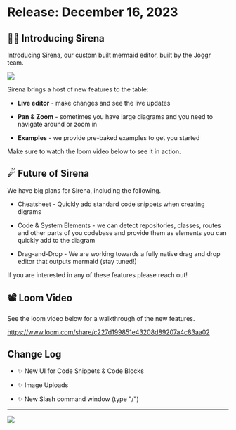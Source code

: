 <!--@@joggrdoc@@-->
<!-- @joggr:version(v1):end -->
<!-- @joggr:warning:start -->
<!-- 
  _   _   _    __        __     _      ____    _   _   ___   _   _    ____     _   _   _ 
 | | | | | |   \ \      / /    / \    |  _ \  | \ | | |_ _| | \ | |  / ___|   | | | | | |
 | | | | | |    \ \ /\ / /    / _ \   | |_) | |  \| |  | |  |  \| | | |  _    | | | | | |
 |_| |_| |_|     \ V  V /    / ___ \  |  _ <  | |\  |  | |  | |\  | | |_| |   |_| |_| |_|
 (_) (_) (_)      \_/\_/    /_/   \_\ |_| \_\ |_| \_| |___| |_| \_|  \____|   (_) (_) (_)
                                                              
This document is managed by Joggr. Editing this document could break Joggr's core features, i.e. our 
ability to auto-maintain this document. Please use the Joggr editor to edit this document 
(link at bottom of the page).
-->
<!-- @joggr:warning:end -->
# Release: December 16, 2023

## 🧜‍♀ Introducing Sirena

Introducing Sirena, our custom built mermaid editor, built by the Joggr team.

![](https://cdn.joggr.io/assets/content/images/27f0d076-5cb2-46a2-8d17-0d8c4d586ca8.png?authToken=1edd3b7853a62adeb15bb0dde0a374b5a6bd0e8100b235b6539251b91ff6447e)

Sirena brings a host of new features to the table:

* **Live editor** - make changes and see the live updates

* **Pan & Zoom** - sometimes you have large diagrams and you need to navigate around or zoom in

* **Examples** - we provide pre-baked examples to get you started

Make sure to watch the loom video below to see it in action.

## ☄ Future of Sirena

We have big plans for Sirena, including the following.

* Cheatsheet - Quickly add standard code snippets when creating digrams

* Code & System Elements - we can detect repositories, classes, routes and other parts of you codebase and provide them as elements you can quickly add to the diagram

* Drag-and-Drop - We are working towards a fully native drag and drop editor that outputs mermaid (stay tuned!)

If you are interested in any of these features please reach out!

## 📽 Loom Video

See the loom video below for a walkthrough of the new features.

<https://www.loom.com/share/c227d199851e43208d89207a4c83aa02>

## Change Log

* ✨ New UI for Code Snippets & Code Blocks

* ✨ Image Uploads

* ✨ New Slash command window (type "/")
<!-- @joggr:editLink(96dc1de3-b8be-462a-92f9-71cbd91adb84):start -->
---
<a href="https://app.joggr.io/app/documents/96dc1de3-b8be-462a-92f9-71cbd91adb84/edit" alt="Edit doc on Joggr">
  <img src="https://storage.googleapis.com/joggr-public-assets/github/badges/edit-document-badge.svg" />
</a>
<!-- @joggr:editLink(96dc1de3-b8be-462a-92f9-71cbd91adb84):end -->